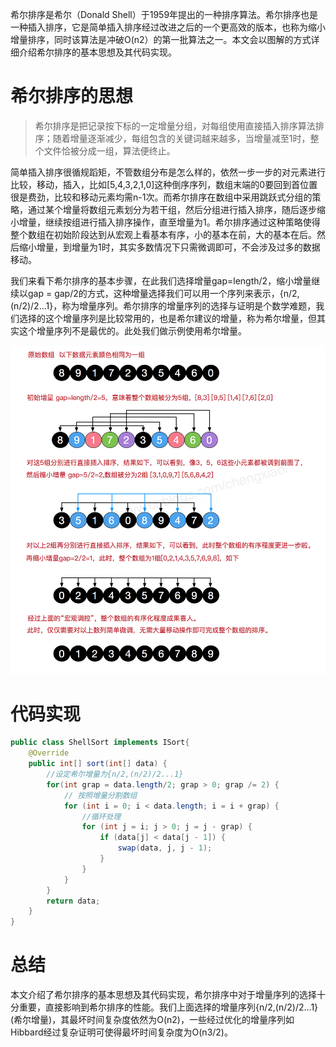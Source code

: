 希尔排序是希尔（Donald Shell）于1959年提出的一种排序算法。希尔排序也是一种插入排序，它是简单插入排序经过改进之后的一个更高效的版本，也称为缩小增量排序，同时该算法是冲破O(n2）的第一批算法之一。本文会以图解的方式详细介绍希尔排序的基本思想及其代码实现。

# 希尔排序的思想
> 希尔排序是把记录按下标的一定增量分组，对每组使用直接插入排序算法排序；随着增量逐渐减少，每组包含的关键词越来越多，当增量减至1时，整个文件恰被分成一组，算法便终止。

简单插入排序很循规蹈矩，不管数组分布是怎么样的，依然一步一步的对元素进行比较，移动，插入，比如[5,4,3,2,1,0]这种倒序序列，数组末端的0要回到首位置很是费劲，比较和移动元素均需n-1次。而希尔排序在数组中采用跳跃式分组的策略，通过某个增量将数组元素划分为若干组，然后分组进行插入排序，随后逐步缩小增量，继续按组进行插入排序操作，直至增量为1。希尔排序通过这种策略使得整个数组在初始阶段达到从宏观上看基本有序，小的基本在前，大的基本在后。然后缩小增量，到增量为1时，其实多数情况下只需微调即可，不会涉及过多的数据移动。

我们来看下希尔排序的基本步骤，在此我们选择增量gap=length/2，缩小增量继续以gap = gap/2的方式，这种增量选择我们可以用一个序列来表示，{n/2,(n/2)/2...1}，称为增量序列。希尔排序的增量序列的选择与证明是个数学难题，我们选择的这个增量序列是比较常用的，也是希尔建议的增量，称为希尔增量，但其实这个增量序列不是最优的。此处我们做示例使用希尔增量。

![希尔排序](../assets/images/ShellSort.png)


# 代码实现
```java
public class ShellSort implements ISort{
    @Override
    public int[] sort(int[] data) {
        //设定希尔增量为{n/2,(n/2)/2...1}
        for(int grap = data.length/2; grap > 0; grap /= 2) {
            // 按照增量分割数组
            for (int i = 0; i < data.length; i = i + grap) {
                //循环处理
                for (int j = i; j > 0; j = j - grap) {
                    if (data[j] < data[j - 1]) {
                        swap(data, j, j - 1);
                    }
                }
            }
        }
        return data;
    }
}
```

# 总结
本文介绍了希尔排序的基本思想及其代码实现，希尔排序中对于增量序列的选择十分重要，直接影响到希尔排序的性能。我们上面选择的增量序列{n/2,(n/2)/2...1}(希尔增量)，其最坏时间复杂度依然为O(n2)，一些经过优化的增量序列如Hibbard经过复杂证明可使得最坏时间复杂度为O(n3/2)。
